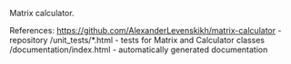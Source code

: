 Matrix calculator.

References:
https://github.com/AlexanderLevenskikh/matrix-calculator - repository
/unit_tests/*.html - tests for Matrix and Calculator classes
/documentation/index.html - automatically generated documentation
